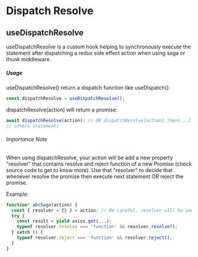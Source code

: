 # Dispatch Resolve
## useDispatchResolve

useDispatchResolve is a custom hook helping to synchronously execute the statement after dispatching a redux side effect action when using saga or thunk middleware.
##### Usage
useDispatchResolve() return a dispatch function like useDispatch():
```js
const dispatchResolve = useDispatchResolve();
```
dispatchResolve(action) will return a promise:
```js
await dispatchResolve(action); // OR dispatchResolve(action).then(...) as well
// others statements
```
###### Importance Note
When using dispatchResolve, your action will be add a new property "resolver" that contains resolve and reject function of a new Promise (check source code to get to know more). Use that "resolver" to decide that whenever resolve the promise then execute next statement OR reject the promise.

Example:
```js
function* abcSaga(action) {
  const { resolver = {} } = action; // Be careful, resolver will be undefined if using useDispatch of react-redux
  try {
    const result = yield axios.get(...);
    typeof resolver.resolve === 'function' && resolver.resolve();
  } catch () {
    typeof resolver.reject === 'function' && resolver.reject();
  }
}
```